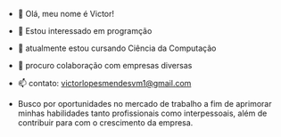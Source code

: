 - 👋 Olá, meu nome é Victor!
- 👀 Estou interessado em programção
- 🌱 atualmente estou cursando Ciência da Computação 
- 💞️ procuro colaboração com empresas diversas
- 📫 contato: victorlopesmendesvm1@gmail.com

- Busco por oportunidades no mercado de trabalho a fim de aprimorar minhas habilidades tanto 
profissionais como interpessoais, além de contribuir para com o crescimento da empresa.
